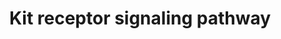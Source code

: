 ---
annotations:
- id: PW:0001227
  parent: signaling pathway
  type: Pathway Ontology
  value: Stem Cell Factor signaling pathway
authors:
- A.Pandey
- MaintBot
- AlexanderPico
- Ddigles
- Eweitz
citedin:
- link: PMC9419366
  title: Identification of hub genes in the subacute spinal cord injury in rats (2022)
- link: PMC7645421
  title: Unraveling the blood transcriptome after real-life exposure of Wistar-rats
    to PM2.5, PM1 and water-soluble metals in the ambient air (2020)
- link: PMC3650681
  title: Microarray analyses reveal novel targets of exercise-induced stress resistance
    in the dorsal raphe nucleus (2013)
description: 'Kit is a receptor protein tyrosine kinase, which is a receptor for stem
  cell factor or kit ligand. Signaling through Kit is important for formation of red
  cells, lymphocytes, mast cells and platelets among others. Binding of Kit receptor
  to stem cell factor leads to an intracellular cascade of events that includes activation
  of PI 3-kinase, Src family kinases and PLC gamma. Activating mutations in the Kit
  receptor are associated with several human malignancies include leukemias, gastrointestinal
  stromal tumors and mastocytomas.  Source: NetPath http://www.netpath.org/pathways?path_id=NetPath_6'
last-edited: 2021-05-16
organisms:
- Rattus norvegicus
redirect_from:
- /index.php/Pathway:WP147
- /instance/WP147
- /instance/WP147_rr116983
revision: r116983
schema-jsonld:
- '@context': https://schema.org/
  '@id': https://wikipathways.github.io/pathways/WP147.html
  '@type': Dataset
  creator:
    '@type': Organization
    name: WikiPathways
  description: 'Kit is a receptor protein tyrosine kinase, which is a receptor for
    stem cell factor or kit ligand. Signaling through Kit is important for formation
    of red cells, lymphocytes, mast cells and platelets among others. Binding of Kit
    receptor to stem cell factor leads to an intracellular cascade of events that
    includes activation of PI 3-kinase, Src family kinases and PLC gamma. Activating
    mutations in the Kit receptor are associated with several human malignancies include
    leukemias, gastrointestinal stromal tumors and mastocytomas.  Source: NetPath
    http://www.netpath.org/pathways?path_id=NetPath_6'
  keywords:
  - Abl1
  - Akt1
  - Bad
  - Btk
  - Cbl
  - Cblb
  - Cish
  - Cltc
  - Crk
  - Crkl
  - Csf2rb
  - Dok1
  - Ep300
  - Epor
  - Fes
  - Fgr
  - Fyn
  - Grap
  - Grb10
  - Grb2
  - Grb7
  - Hck
  - Hras
  - Inpp5d
  - Jak2
  - Kit
  - Kitlg
  - Lyn
  - Map2k1
  - Mapk1
  - Matk
  - Mitf
  - Mpdz
  - Pik3cg
  - Pik3r1
  - Pik3r2
  - Plce1
  - Plcg1
  - Prkca
  - Prkcb
  - Ptpn11
  - Ptpn6
  - Ptpru
  - Raf1
  - Rasa1
  - Rps6ka1
  - Sh2b2
  - Sh3kbp1
  - Shc1
  - Socs1
  - Socs4
  - Socs5
  - Socs6
  - Sos1
  - Spred1
  - Spred2
  - Src
  - Stap1
  - Stat1
  - Stat3
  - Stat5a
  - Stat5b
  - Tec
  - Tnfrsf10b
  - Vav1
  - Vav2
  - Yes1
  license: CC0
  name: Kit receptor signaling pathway
seo: CreativeWork
title: Kit receptor signaling pathway
wpid: WP147
---